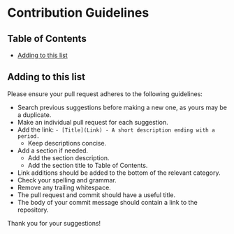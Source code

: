 # Contribution Guidelines


## Table of Contents

- [Adding to this list](#adding-to-this-list)


## Adding to this list

Please ensure your pull request adheres to the following guidelines:

- Search previous suggestions before making a new one, as yours may be a duplicate.
- Make an individual pull request for each suggestion.
- Add the link: `- [Title](Link) - A short description ending with a period.`
  - Keep descriptions concise.
- Add a section if needed.
  - Add the section description.
  - Add the section title to Table of Contents.
- Link additions should be added to the bottom of the relevant category.
- Check your spelling and grammar.
- Remove any trailing whitespace.
- The pull request and commit should have a useful title.
- The body of your commit message should contain a link to the repository.

Thank you for your suggestions!

